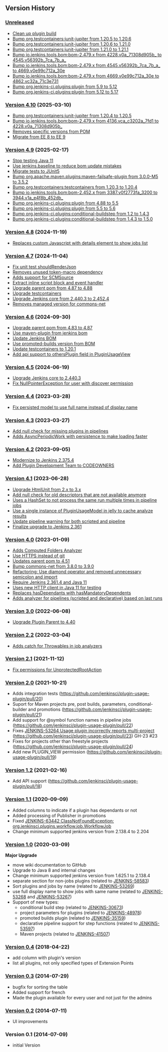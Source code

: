 ## Version History

### [Unreleased]

 - [Clean up plugin build](https://github.com/jenkinsci/plugin-usage-plugin/pull/90)
 - [Bump org.testcontainers:junit-jupiter from 1.20.5 to 1.20.6](https://github.com/jenkinsci/plugin-usage-plugin/pull/91)
 - [Bump org.testcontainers:junit-jupiter from 1.20.6 to 1.21.0](https://github.com/jenkinsci/plugin-usage-plugin/pull/93)
 - [Bump org.testcontainers:junit-jupiter from 1.21.0 to 1.21.1](https://github.com/jenkinsci/plugin-usage-plugin/pull/97)
 - [Bump io.jenkins.tools.bom:bom-2.479.x from 4228.v0a_71308d905b_ to 4545.v56392b_7ca_7b_a_](https://github.com/jenkinsci/plugin-usage-plugin/pull/92)
 - [Bump io.jenkins.tools.bom:bom-2.479.x from 4545.v56392b_7ca_7b_a_ to 4669.v0e99c712a_30e](https://github.com/jenkinsci/plugin-usage-plugin/pull/95)
 - [Bump io.jenkins.tools.bom:bom-2.479.x from 4669.v0e99c712a_30e to 4862.vc32a_71c3e731](https://github.com/jenkinsci/plugin-usage-plugin/pull/98)
 - [Bump org.jenkins-ci.plugins:plugin from 5.9 to 5.12](https://github.com/jenkinsci/plugin-usage-plugin/pull/94)
 - [Bump org.jenkins-ci.plugins:plugin from 5.12 to 5.17](https://github.com/jenkinsci/plugin-usage-plugin/pull/96)

### [Version 4.10] (2025-03-10)

 - [Bump org.testcontainers:junit-jupiter from 1.20.4 to 1.20.5](https://github.com/jenkinsci/plugin-usage-plugin/pull/86)
 - [Bump io.jenkins.tools.bom:bom-2.479.x from 4136.vca_c3202a_7fd1 to 4228.v0a_71308d905b_](https://github.com/jenkinsci/plugin-usage-plugin/pull/87)
 - [Removes specific versions from POM](https://github.com/jenkinsci/plugin-usage-plugin/pull/88)
 - [Migrate from EE 8 to EE 9](https://github.com/jenkinsci/plugin-usage-plugin/pull/89)

### [Version 4.9] (2025-02-17)

 - [Stop testing Java 11](https://github.com/jenkinsci/plugin-usage-plugin/pull/72)
 - [Use jenkins.baseline to reduce bom update mistakes](https://github.com/jenkinsci/plugin-usage-plugin/pull/73)
 - [Migrate tests to JUnit5](https://github.com/jenkinsci/plugin-usage-plugin/pull/84)
 - [Bump org.apache.maven.plugins:maven-failsafe-plugin from 3.0.0-M5 to 3.5.2](https://github.com/jenkinsci/plugin-usage-plugin/pull/76)
 - [Bump org.testcontainers:testcontainers from 1.20.3 to 1.20.4](https://github.com/jenkinsci/plugin-usage-plugin/pull/78)
 - [Bump io.jenkins.tools.bom:bom-2.452.x from 3387.v0f2773fa_3200 to 3944.v1a_e4f8b_452db_](https://github.com/jenkinsci/plugin-usage-plugin/pull/75)
 - [Bump org.jenkins-ci.plugins:plugin from 4.88 to 5.5](https://github.com/jenkinsci/plugin-usage-plugin/pull/77)
 - [Bump org.jenkins-ci.plugins:plugin from 5.5 to 5.6](https://github.com/jenkinsci/plugin-usage-plugin/pull/81)
 - [Bump org.jenkins-ci.plugins:conditional-buildstep from 1.2 to 1.4.3](https://github.com/jenkinsci/plugin-usage-plugin/pull/79)
 - [Bump org.jenkins-ci.plugins:conditional-buildstep from 1.4.3 to 1.5.0](https://github.com/jenkinsci/plugin-usage-plugin/pull/82)

### [Version 4.8] (2024-11-19)

 - [Replaces custom Javascript with details element to show jobs list](https://github.com/jenkinsci/plugin-usage-plugin/pull/71)

### [Version 4.7] (2024-11-04)

 - [Fix unit test shouldRenderJson](https://github.com/jenkinsci/plugin-usage-plugin/pull/64)
 - [Removes unused token-macro dependency](https://github.com/jenkinsci/plugin-usage-plugin/pull/63)
 - [Adds support for SCMSource](https://github.com/jenkinsci/plugin-usage-plugin/pull/65)
 - [Extract inline script block and event handler](https://github.com/jenkinsci/plugin-usage-plugin/pull/66)
 - [Upgrade parent pom from 4.87 to 4.88](https://github.com/jenkinsci/plugin-usage-plugin/pull/67)
 - [Upgrade testcontainers](https://github.com/jenkinsci/plugin-usage-plugin/pull/68)
 - [Upgrade Jenkins core from 2.440.3 to 2.452.4](https://github.com/jenkinsci/plugin-usage-plugin/pull/69)
 - [Removes managed version for commons-net](https://github.com/jenkinsci/plugin-usage-plugin/pull/70)

### [Version 4.6] (2024-09-30)

 - [Upgrade parent pom from 4.83 to 4.87](https://github.com/jenkinsci/plugin-usage-plugin/pull/58)
 - [Use maven-plugin from jenkins bom](https://github.com/jenkinsci/plugin-usage-plugin/pull/59)
 - [Update Jenkins BOM](https://github.com/jenkinsci/plugin-usage-plugin/pull/60)
 - [Use promoted-builds version from BOM](https://github.com/jenkinsci/plugin-usage-plugin/pull/61)
 - [Update testcontainers to 1.20.1](https://github.com/jenkinsci/plugin-usage-plugin/pull/62)
 - [Add api support to othersPlugin field in PluginUsageView](https://github.com/jenkinsci/plugin-usage-plugin/pull/57)

### [Version 4.5] (2024-06-19)

 - [Upgrade Jenkins core to 2.440.3](https://github.com/jenkinsci/plugin-usage-plugin/pull/54)
 - [Fix NullPointerException for user with discover permission](https://github.com/jenkinsci/plugin-usage-plugin/pull/53)

### [Version 4.4] (2023-03-28)

 - [Fix persisted model to use full name instead of display name](https://github.com/jenkinsci/plugin-usage-plugin/pull/52)

### [Version 4.3] (2023-03-27)

 - [Add null check for missing plugins in pipelines](https://github.com/jenkinsci/plugin-usage-plugin/pull/49)
 - [Adds AsyncPeriodicWork with persistence to make loading faster](https://github.com/jenkinsci/plugin-usage-plugin/pull/51)

### [Version 4.2] (2023-09-05)

 - [Modernize to Jenkins 2.375.4](https://github.com/jenkinsci/plugin-usage-plugin/pull/47)
 - [Add Plugin Development Team to CODEOWNERS](https://github.com/jenkinsci/plugin-usage-plugin/pull/48)

### [Version 4.1] (2023-06-28)

 - [Upgrade HtmlUnit from 2.x to 3.x](https://github.com/jenkinsci/plugin-usage-plugin/pull/41)
 - [Add null check for old descriptors that are not available anymore](https://github.com/jenkinsci/plugin-usage-plugin/pull/42)
 - [Uses a HashSet to not process the same run multiple times in pipeline jobs](https://github.com/jenkinsci/plugin-usage-plugin/pull/43)
 - [Use a single instance of PluginUsageModel in jelly to cache analyze results](https://github.com/jenkinsci/plugin-usage-plugin/pull/44)
 - [Update pipeline warning for both scripted and pipeline](https://github.com/jenkinsci/plugin-usage-plugin/pull/45)
 - [Finalize upgrade to Jenkins 2.361](https://github.com/jenkinsci/plugin-usage-plugin/pull/46)

### [Version 4.0] (2023-01-09)

 - [Adds Computed Folders Analyzer](https://github.com/jenkinsci/plugin-usage-plugin/pull/30)
 - [Use HTTPS instead of git](https://github.com/jenkinsci/plugin-usage-plugin/pull/32)
 - [Updates parent pom to 4.51](https://github.com/jenkinsci/plugin-usage-plugin/pull/31)
 - [Bump commons-net from 3.8.0 to 3.9.0](https://github.com/jenkinsci/plugin-usage-plugin/pull/33)
 - [Refactoring: Use diamond operator and removed unnecessary semicolon and import](https://github.com/jenkinsci/plugin-usage-plugin/pull/34)
 - [Require Jenkins 2.361.4 and Java 11](https://github.com/jenkinsci/plugin-usage-plugin/pull/35)
 - [Uses new HTTP client in Java 11 for testing](https://github.com/jenkinsci/plugin-usage-plugin/pull/37)
 - [Replaces hasDependants with hasMandatoryDependents](https://github.com/jenkinsci/plugin-usage-plugin/pull/36)
 - [Adds analyzer for pipelines (scripted and declarative) based on last runs](https://github.com/jenkinsci/plugin-usage-plugin/pull/38)

### [Version 3.0] (2022-06-08)

 - [Upgrade Plugin Parent to 4.40](https://github.com/jenkinsci/plugin-usage-plugin/pull/29)

### [Version 2.2] (2022-03-04)

 - [Adds catch for Throwables in job analyzers](https://github.com/jenkinsci/plugin-usage-plugin/commit/08aaf1355d024e1ca106dbffa212278769bc436c)

### [Version 2.1] (2021-11-12)

 - [Fix permissions for UnprotectedRootAction](https://github.com/jenkinsci/plugin-usage-plugin/pull/26)

### [Version 2.0] (2021-10-21)

 - Adds integration tests (https://github.com/jenkinsci/plugin-usage-plugin/pull/20)
 - Suport for Maven projects pre, post builds, parameters, conditional-builder and promotions (https://github.com/jenkinsci/plugin-usage-plugin/pull/21)
 - Add support for @symbol function names in pipeline jobs (https://github.com/jenkinsci/plugin-usage-plugin/pull/22)
 - Fixes [JENKINS-53264 Usage plugin incorrectly reports multi-project](https://issues.jenkins.io/browse/JENKINS-53264) (https://github.com/jenkinsci/plugin-usage-plugin/pull/23) GH-23 #23
 - Fixes for projects other than freestyle projects (https://github.com/jenkinsci/plugin-usage-plugin/pull/24)
 - Add new PLUGIN_VIEW permission (https://github.com/jenkinsci/plugin-usage-plugin/pull/19)

### [Version 1.2] (2021-02-16)

 - Add API support (https://github.com/jenkinsci/plugin-usage-plugin/pull/18)

### [Version 1.1] (2020-09-09)

 - Added columns to indicate if a plugin has dependants or not
 - Added processing of Publisher in promotions
 - Fixed [JENKINS-63442 ClassNotFoundException: org.jenkinsci.plugins.workflow.job.WorkflowJob](https://issues.jenkins-ci.org/browse/JENKINS-63442)
 - Change minimum supported jenkins version from 2.138.4 to 2.204

### [Version 1.0] (2020-03-09)

**Major Upgrade**

- move wiki documentation to GitHub
- Upgrade to Java 8 and internal changes
- Change minimum supported jenkins version from 1.625.1 to 2.138.4
- separate section for non-jobs plugins (related to [JENKINS-58583](https://issues.jenkins-ci.org/browse/JENKINS-58583))
- Sort plugins and jobs by name (related to [JENKINS-53269](https://issues.jenkins-ci.org/browse/JENKINS-53269))
- use full display name to show jobs with same name (related to [JENKINS-53268](https://issues.jenkins-ci.org/browse/JENKINS-53268) and [JENKINS-53267](https://issues.jenkins-ci.org/browse/JENKINS-53267))
- Support of new types:
   - conditional build step (related to [JENKINS-30673](https://issues.jenkins-ci.org/browse/JENKINS-30673))
   - project parameters for plugins (related to [JENKINS-48978](https://issues.jenkins-ci.org/browse/JENKINS-48978))
   - promoted builds plugin (related to [JENKINS-35159](https://issues.jenkins-ci.org/browse/JENKINS-35159))
   - declarative pipeline support for step functions (related to [JENKINS-53597](https://issues.jenkins-ci.org/browse/JENKINS-53597))
   - Maven projects (related to [JENKINS-41507](https://issues.jenkins-ci.org/browse/JENKINS-41507))


### [Version 0.4] (2018-04-22)

-   add column with plugin's version
-   list all plugins, not only specified types of Extension Points

### [Version 0.3] (2014-07-29)

-   bugfix for sorting the table
-   Added support for french
-   Made the plugin available for every user and not just for the admins

### [Version 0.2] (2014-07-11)

-   UI improvements

### Version 0.1 (2014-07-09)

-   initial Version

[Unreleased]: https://github.com/jenkinsci/plugin-usage-plugin/compare/plugin-usage-plugin-4.10...HEAD
[Version 4.10]: https://github.com/jenkinsci/plugin-usage-plugin/compare/plugin-usage-plugin-4.9...plugin-usage-plugin-4.10
[Version 4.9]: https://github.com/jenkinsci/plugin-usage-plugin/compare/plugin-usage-plugin-4.8...plugin-usage-plugin-4.9
[Version 4.8]: https://github.com/jenkinsci/plugin-usage-plugin/compare/plugin-usage-plugin-4.7...plugin-usage-plugin-4.8
[Version 4.7]: https://github.com/jenkinsci/plugin-usage-plugin/compare/plugin-usage-plugin-4.6...plugin-usage-plugin-4.7
[Version 4.6]: https://github.com/jenkinsci/plugin-usage-plugin/compare/plugin-usage-plugin-4.5...plugin-usage-plugin-4.6
[Version 4.5]: https://github.com/jenkinsci/plugin-usage-plugin/compare/plugin-usage-plugin-4.4...plugin-usage-plugin-4.5
[Version 4.4]: https://github.com/jenkinsci/plugin-usage-plugin/compare/plugin-usage-plugin-4.3...plugin-usage-plugin-4.4
[Version 4.3]: https://github.com/jenkinsci/plugin-usage-plugin/compare/plugin-usage-plugin-4.2...plugin-usage-plugin-4.3
[Version 4.2]: https://github.com/jenkinsci/plugin-usage-plugin/compare/plugin-usage-plugin-4.1...plugin-usage-plugin-4.2
[Version 4.1]: https://github.com/jenkinsci/plugin-usage-plugin/compare/plugin-usage-plugin-4.0...plugin-usage-plugin-4.1
[Version 4.0]: https://github.com/jenkinsci/plugin-usage-plugin/compare/plugin-usage-plugin-3.0...plugin-usage-plugin-4.0
[Version 3.0]: https://github.com/jenkinsci/plugin-usage-plugin/compare/plugin-usage-plugin-2.2...plugin-usage-plugin-3.0
[Version 2.2]: https://github.com/jenkinsci/plugin-usage-plugin/compare/plugin-usage-plugin-2.1...plugin-usage-plugin-2.2
[Version 2.1]: https://github.com/jenkinsci/plugin-usage-plugin/compare/plugin-usage-plugin-2.0...plugin-usage-plugin-2.1
[Version 2.0]: https://github.com/jenkinsci/plugin-usage-plugin/compare/plugin-usage-plugin-1.2...plugin-usage-plugin-2.0
[Version 1.2]: https://github.com/jenkinsci/plugin-usage-plugin/compare/plugin-usage-plugin-1.1...plugin-usage-plugin-1.2
[Version 1.1]: https://github.com/jenkinsci/plugin-usage-plugin/compare/plugin-usage-plugin-1.0...plugin-usage-plugin-1.1
[Version 1.0]: https://github.com/jenkinsci/plugin-usage-plugin/compare/plugin-usage-plugin-0.4...plugin-usage-plugin-1.0
[Version 0.4]: https://github.com/jenkinsci/plugin-usage-plugin/compare/plugin-usage-plugin-0.3...plugin-usage-plugin-0.4
[Version 0.3]: https://github.com/jenkinsci/plugin-usage-plugin/compare/plugin-usage-plugin-0.2...plugin-usage-plugin-0.3
[Version 0.2]: https://github.com/jenkinsci/plugin-usage-plugin/compare/plugin-usage-plugin-0.1...plugin-usage-plugin-0.2
